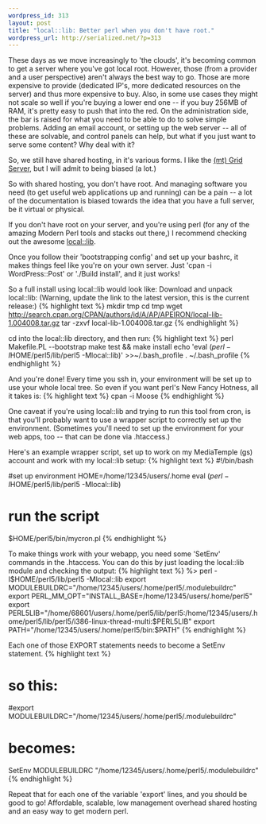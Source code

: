 ```yaml
--- 
wordpress_id: 313
layout: post
title: "local::lib: Better perl when you don't have root."
wordpress_url: http://serialized.net/?p=313
---
```

These days as we move increasingly to 'the clouds', it's becoming common to get a server where you've got local root. However, those (from a provider and a user perspective) aren't always the best way to go. Those are more expensive to provide (dedicated IP's, more dedicated resources on the server) and thus more expensive to buy. Also, in some use cases they might not scale so well if you're buying a lower end one -- if you buy 256MB of RAM, it's pretty easy to push that into the red. On the administration side, the bar is raised for what you need to be able to do to solve simple problems. Adding an email account, or setting up the web server -- all of these are solvable, and control panels can help, but what if you just want to serve some content? Why deal with it?

So, we still have shared hosting, in it's various forms. I like the [(mt) Grid Server](http://mediatemple.net), but I will admit to being biased (a lot.)

So with shared hosting, you don't have root. And managing software you need (to get useful web applications up and running) can be a pain -- a lot of the documentation is biased towards the idea that you have a full server, be it virtual or physical.

If you don't have root on your server, and you're using perl (for any of the amazing Modern Perl tools and stacks out there,) I recommend checking out the awesome [local::lib](http://search.cpan.org/perldoc?local::lib).

Once you follow their 'bootstrapping config' and set up your bashrc, it makes things feel like you're on your own server. Just 'cpan -i WordPress::Post' or './Build install', and it just works!

So a full install using local::lib would look like:
Download and unpack local::lib:
(Warning, update the link to the latest version, this is the current release:)
{% highlight text %}
mkdir tmp
 cd tmp
wget http://search.cpan.org/CPAN/authors/id/A/AP/APEIRON/local-lib-1.004008.tar.gz
tar -zxvf local-lib-1.004008.tar.gz
{% endhighlight %}

cd into the local::lib directory, and then run:
{% highlight text %}
perl Makefile.PL --bootstrap
make test && make install
echo 'eval $(perl -I$HOME/perl5/lib/perl5 -Mlocal::lib)' >>~/.bash_profile
. ~/.bash_profile
{% endhighlight %}

And you're done! Every time you ssh in, your environment will be set up to use your whole local tree. So even if you want perl's New Fancy Hotness, all it takes is:
{% highlight text %}
cpan -i Moose
{% endhighlight %}

One caveat if you're using local::lib and trying to run this tool from cron, is that you'll probably want to use a wrapper script to correctly set up the environment. (Sometimes you'll need to set up the environment for your web apps, too -- that can be done via .htaccess.)

Here's an example wrapper script, set up to work on my MediaTemple (gs) account and work with my local::lib setup:
{% highlight text %}
#!/bin/bash

#set up environment
HOME=/home/12345/users/.home
eval $(perl -I$HOME/perl5/lib/perl5 -Mlocal::lib)

# run the script
$HOME/perl5/bin/mycron.pl
{% endhighlight %}

To make things work with your webapp, you need some 'SetEnv' commands in the .htaccess. You can do this by just loading the local::lib module and checking the output:
{% highlight text %}
%> perl -I$HOME/perl5/lib/perl5 -Mlocal::lib 
export MODULEBUILDRC="/home/12345/users/.home/perl5/.modulebuildrc"
export PERL_MM_OPT="INSTALL_BASE=/home/12345/users/.home/perl5"
export PERL5LIB="/home/68601/users/.home/perl5/lib/perl5:/home/12345/users/.home/perl5/lib/perl5/i386-linux-thread-multi:$PERL5LIB"
export PATH="/home/12345/users/.home/perl5/bin:$PATH"
{% endhighlight %}

Each one of those EXPORT statements needs to become a SetEnv statement.
{% highlight text %}
# so this:
#export MODULEBUILDRC="/home/12345/users/.home/perl5/.modulebuildrc"
# becomes:
SetEnv MODULEBUILDRC "/home/12345/users/.home/perl5/.modulebuildrc"
{% endhighlight %}

Repeat that for each one of the variable 'export' lines, and you should be good to go! Affordable, scalable, low management overhead shared hosting and an easy way to get modern perl. 
